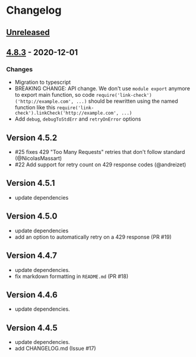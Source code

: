 # Changelog

## [Unreleased][]

## [4.8.3][] - 2020-12-01

### Changes

- Migration to typescript
- BREAKING CHANGE: API change. We don't use `module export` anymore to export main function, so code `require('link-check')('http://example.com', ...)` should be rewritten using the named function like this `require('link-check').linkCheck('http://example.com', ...)`
- Add `debug`, `debugToStdErr` and `retryOnError` options

## Version 4.5.2

- #25 fixes 429 "Too Many Requests" retries that don't follow standard (@NicolasMassart)
- #22 Add support for retry count on 429 response codes (@andreizet)

## Version 4.5.1

- update dependencies

## Version 4.5.0

- update dependencies
- add an option to automatically retry on a 429 response (PR #19)

## Version 4.4.7

- update dependencies.
- fix markdown formatting in `README.md` (PR #18)

## Version 4.4.6

- update dependencies.

## Version 4.4.5

- update dependencies.
- add CHANGELOG.md (Issue #17)


[Unreleased]: https://github.com/boillodmanuel/link-check/compare/v4.8.3...HEAD
[4.8.3]: https://github.com/boillodmanuel/link-check/compare/v4.8.2...v4.8.3
[4.8.2]: https://github.com/boillodmanuel/link-check/compare/v4.8.1...v4.8.2
[4.8.1]: https://github.com/boillodmanuel/link-check/compare/v4.8.0...v4.8.1
[4.8.0]: https://github.com/boillodmanuel/link-check/compare/v4.7.1...v4.8.0
[4.7.1]: https://github.com/boillodmanuel/link-check/compare/v4.7.0...v4.7.1
[4.7.0]: https://github.com/boillodmanuel/link-check/compare/v4.6.0...v4.7.0
[4.6.0]: https://github.com/boillodmanuel/link-check/compare/v4.5.4...v4.6.0
[4.5.4]: https://github.com/boillodmanuel/link-check/compare/v4.5.3...v4.5.4
[4.5.3]: https://github.com/boillodmanuel/link-check/tree/v4.5.3